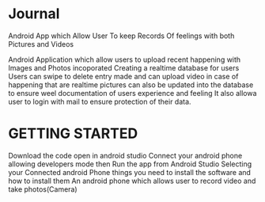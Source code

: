 # Journal
Android App which Allow User To keep Records Of feelings with both Pictures and Videos

Android Application which allow users to upload recent happening with Images and Photos incoporated Creating a realtime database for users Users can swipe to delete entry made and can upload video in case of happening that are realtime pictures can also be updated into the database to ensure weel documentation of users experience and feeling It also allowa user to login with mail to ensure protection of their data.

#  GETTING STARTED 
Download the code open in android studio Connect your android phone allowing developers mode then Run the app from Android Studio Selecting your Connected android Phone
things you need to install the software and how to install them An android phone which allows user to record video and take photos(Camera)
